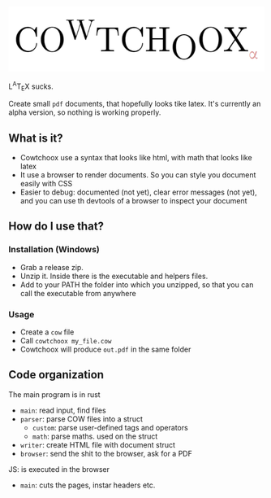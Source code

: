 
<img src="logo.png"/>

<br/>

L<sup>A</sup>T<sub>E</sub>X sucks.

Create small `pdf` documents, that hopefully looks tike latex.
It's currently an alpha version, so nothing is working properly.

## What is it?

- Cowtchoox use a syntax that looks like html, with math that looks like latex
- It use a browser to render documents. So you can style you document easily with CSS
- Easier to debug: documented (not yet), clear error messages (not yet), and you can use th devtools of a browser to inspect your document

## How do I use that?

### Installation (Windows)

- Grab a release zip.
- Unzip it. Inside there is the executable and helpers files.
- Add to your PATH the folder into which you unzipped, so that you can call the executable from anywhere

### Usage 

- Create a `cow` file
- Call `cowtchoox my_file.cow`
- Cowtchoox will produce `out.pdf` in the same folder

## Code organization
The main program is in rust
- `main`: read input, find files
- `parser`: parse COW files into a struct
    - `custom`: parse user-defined tags and operators
    - `math`: parse maths. used on the struct
- `writer`: create HTML file with document struct
- `browser`: send the shit to the browser, ask for a PDF

JS: is executed in the browser
- `main`: cuts the pages, instar headers etc.

